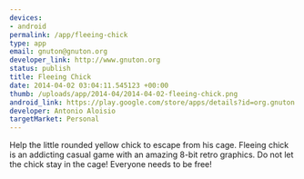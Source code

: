 ```yaml
--- 
devices: 
- android
permalink: /app/fleeing-chick
type: app
email: gnuton@gnuton.org
developer_link: http://www.gnuton.org
status: publish
title: Fleeing Chick
date: 2014-04-02 03:04:11.545123 +00:00
thumb: /uploads/app/2014-04/2014-04-02-fleeing-chick.png
android_link: https://play.google.com/store/apps/details?id=org.gnuton.fleeingchick
developer: Antonio Aloisio
targetMarket: Personal
---
```


Help the little rounded yellow chick to escape from his cage.
Fleeing chick is an addicting casual game with an amazing 8-bit retro graphics.
Do not let the chick stay in the cage!
Everyone needs to be free!
